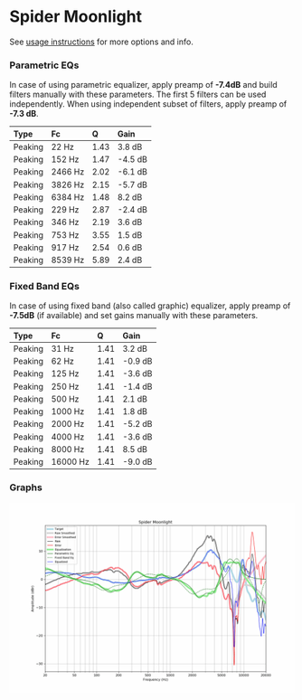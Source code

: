 # Spider Moonlight
See [usage instructions](https://github.com/jaakkopasanen/AutoEq#usage) for more options and info.

### Parametric EQs
In case of using parametric equalizer, apply preamp of **-7.4dB** and build filters manually
with these parameters. The first 5 filters can be used independently.
When using independent subset of filters, apply preamp of **-7.3 dB**.

| Type    | Fc      |    Q | Gain    |
|:--------|:--------|:-----|:--------|
| Peaking | 22 Hz   | 1.43 | 3.8 dB  |
| Peaking | 152 Hz  | 1.47 | -4.5 dB |
| Peaking | 2466 Hz | 2.02 | -6.1 dB |
| Peaking | 3826 Hz | 2.15 | -5.7 dB |
| Peaking | 6384 Hz | 1.48 | 8.2 dB  |
| Peaking | 229 Hz  | 2.87 | -2.4 dB |
| Peaking | 346 Hz  | 2.19 | 3.6 dB  |
| Peaking | 753 Hz  | 3.55 | 1.5 dB  |
| Peaking | 917 Hz  | 2.54 | 0.6 dB  |
| Peaking | 8539 Hz | 5.89 | 2.4 dB  |

### Fixed Band EQs
In case of using fixed band (also called graphic) equalizer, apply preamp of **-7.5dB**
(if available) and set gains manually with these parameters.

| Type    | Fc       |    Q | Gain    |
|:--------|:---------|:-----|:--------|
| Peaking | 31 Hz    | 1.41 | 3.2 dB  |
| Peaking | 62 Hz    | 1.41 | -0.9 dB |
| Peaking | 125 Hz   | 1.41 | -3.6 dB |
| Peaking | 250 Hz   | 1.41 | -1.4 dB |
| Peaking | 500 Hz   | 1.41 | 2.1 dB  |
| Peaking | 1000 Hz  | 1.41 | 1.8 dB  |
| Peaking | 2000 Hz  | 1.41 | -5.2 dB |
| Peaking | 4000 Hz  | 1.41 | -3.6 dB |
| Peaking | 8000 Hz  | 1.41 | 8.5 dB  |
| Peaking | 16000 Hz | 1.41 | -9.0 dB |

### Graphs
![](./Spider%20Moonlight.png)
